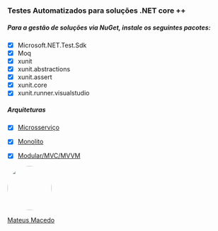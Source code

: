 ### Testes Automatizados para soluções .NET core ++

##### Para a gestão de soluções via NuGet, instale os seguintes pacotes:

- [x] Microsoft.NET.Test.Sdk
- [x] Moq
- [x] xunit
- [x] xunit.abstractions
- [x] xunit.assert
- [x] xunit.core
- [x] xunit.runner.visualstudio

##### Arquiteturas
 - [x] [Microsserviço](https://docs.microsoft.com/pt-br/dotnet/architecture/microservices/)
 
 - [x] [Monolito](https://docs.microsoft.com/pt-br/dotnet/architecture/modern-web-apps-azure/common-web-application-architectures)
 
 - [x] [Modular/MVC/MVVM](https://docs.microsoft.com/pt-br/aspnet/core/mvc/views/overview?view=aspnetcore-5.0)

<a href="https://www.linkedin.com/in/mateus-macedo-937a32163/">
 <img style="border-radius:50%" width="100px; "src="https://avatars.githubusercontent.com/u/63172367?s=460&u=11fd26ea8a7f5663d7707d7ef254e4f8bfca1b05&v=4"/>
 <p>Mateus Macedo</p>
</a>




